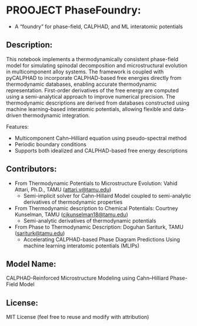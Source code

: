 PROOJECT PhaseFoundry: 
====================================
- A “foundry” for phase-field, CALPHAD, and ML interatomic potentials 

Description:
-------------
This notebook implements a thermodynamically consistent phase-field model for simulating spinodal decomposition and microstructural evolution in multicomponent alloy systems. The framework is coupled with pyCALPHAD to incorporate CALPHAD-based free energies directly from thermodynamic databases, enabling accurate thermodynamic representation. First-order derivatives of the free energy are computed using a semi-analytical approach to improve numerical precision. The thermodynamic descriptions are derived from databases constructed using machine learning–based interatomic potentials, allowing flexible and data-driven thermodynamic integration.

Features:
- Multicomponent Cahn–Hilliard equation using pseudo-spectral method
- Periodic boundary conditions
- Supports both idealized and CALPHAD-based free energy descriptions

Contributors:
-------------
- From Thermodynamic Potentials to Microstructure Evolution: Vahid Attari, Ph.D., TAMU (attari.v@tamu.edu)
  - Semi-implicit solver for Cahn-Hillaird Model coupled to semi-analytic derivatives of thermodynamic properties
- From Thermodynamic description to Chemical Potentials: Courtney Kunselman, TAMU (cjkunselman18@tamu.edu)
  - Semi-analytic derivatives of thermodynamic potentials
- From Phase to Thermodynamic Description: Doguhan Sariturk, TAMU (sariturk@tamu.edu)
  - Accelerating CALPHAD-based Phase Diagram Predictions Using machine learning interatomic potentials (MLIPs)
  
Model Name:
------------
CALPHAD-Reinforced Microstructure Modeling using Cahn–Hilliard Phase-Field Model

License:
---------
MIT License (feel free to reuse and modify with attribution)

